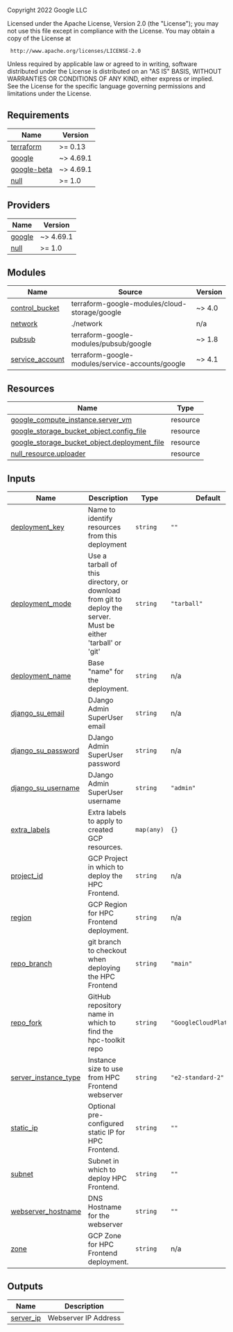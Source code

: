 <!-- BEGINNING OF PRE-COMMIT-TERRAFORM DOCS HOOK -->
Copyright 2022 Google LLC

Licensed under the Apache License, Version 2.0 (the "License");
you may not use this file except in compliance with the License.
You may obtain a copy of the License at

     http://www.apache.org/licenses/LICENSE-2.0

Unless required by applicable law or agreed to in writing, software
distributed under the License is distributed on an "AS IS" BASIS,
WITHOUT WARRANTIES OR CONDITIONS OF ANY KIND, either express or implied.
See the License for the specific language governing permissions and
limitations under the License.

## Requirements

| Name | Version |
|------|---------|
| <a name="requirement_terraform"></a> [terraform](#requirement\_terraform) | >= 0.13 |
| <a name="requirement_google"></a> [google](#requirement\_google) | ~> 4.69.1 |
| <a name="requirement_google-beta"></a> [google-beta](#requirement\_google-beta) | ~> 4.69.1 |
| <a name="requirement_null"></a> [null](#requirement\_null) | >= 1.0 |

## Providers

| Name | Version |
|------|---------|
| <a name="provider_google"></a> [google](#provider\_google) | ~> 4.69.1 |
| <a name="provider_null"></a> [null](#provider\_null) | >= 1.0 |

## Modules

| Name | Source | Version |
|------|--------|---------|
| <a name="module_control_bucket"></a> [control\_bucket](#module\_control\_bucket) | terraform-google-modules/cloud-storage/google | ~> 4.0 |
| <a name="module_network"></a> [network](#module\_network) | ./network | n/a |
| <a name="module_pubsub"></a> [pubsub](#module\_pubsub) | terraform-google-modules/pubsub/google | ~> 1.8 |
| <a name="module_service_account"></a> [service\_account](#module\_service\_account) | terraform-google-modules/service-accounts/google | ~> 4.1 |

## Resources

| Name | Type |
|------|------|
| [google_compute_instance.server_vm](https://registry.terraform.io/providers/hashicorp/google/latest/docs/resources/compute_instance) | resource |
| [google_storage_bucket_object.config_file](https://registry.terraform.io/providers/hashicorp/google/latest/docs/resources/storage_bucket_object) | resource |
| [google_storage_bucket_object.deployment_file](https://registry.terraform.io/providers/hashicorp/google/latest/docs/resources/storage_bucket_object) | resource |
| [null_resource.uploader](https://registry.terraform.io/providers/hashicorp/null/latest/docs/resources/resource) | resource |

## Inputs

| Name | Description | Type | Default | Required |
|------|-------------|------|---------|:--------:|
| <a name="input_deployment_key"></a> [deployment\_key](#input\_deployment\_key) | Name to identify resources from this deployment | `string` | `""` | no |
| <a name="input_deployment_mode"></a> [deployment\_mode](#input\_deployment\_mode) | Use a tarball of this directory, or download from git to deploy the server. Must be either 'tarball' or 'git' | `string` | `"tarball"` | no |
| <a name="input_deployment_name"></a> [deployment\_name](#input\_deployment\_name) | Base "name" for the deployment. | `string` | n/a | yes |
| <a name="input_django_su_email"></a> [django\_su\_email](#input\_django\_su\_email) | DJango Admin SuperUser email | `string` | n/a | yes |
| <a name="input_django_su_password"></a> [django\_su\_password](#input\_django\_su\_password) | DJango Admin SuperUser password | `string` | n/a | yes |
| <a name="input_django_su_username"></a> [django\_su\_username](#input\_django\_su\_username) | DJango Admin SuperUser username | `string` | `"admin"` | no |
| <a name="input_extra_labels"></a> [extra\_labels](#input\_extra\_labels) | Extra labels to apply to created GCP resources. | `map(any)` | `{}` | no |
| <a name="input_project_id"></a> [project\_id](#input\_project\_id) | GCP Project in which to deploy the HPC Frontend. | `string` | n/a | yes |
| <a name="input_region"></a> [region](#input\_region) | GCP Region for HPC Frontend deployment. | `string` | n/a | yes |
| <a name="input_repo_branch"></a> [repo\_branch](#input\_repo\_branch) | git branch to checkout when deploying the HPC Frontend | `string` | `"main"` | no |
| <a name="input_repo_fork"></a> [repo\_fork](#input\_repo\_fork) | GitHub repository name in which to find the hpc-toolkit repo | `string` | `"GoogleCloudPlatform"` | no |
| <a name="input_server_instance_type"></a> [server\_instance\_type](#input\_server\_instance\_type) | Instance size to use from HPC Frontend webserver | `string` | `"e2-standard-2"` | no |
| <a name="input_static_ip"></a> [static\_ip](#input\_static\_ip) | Optional pre-configured static IP for HPC Frontend. | `string` | `""` | no |
| <a name="input_subnet"></a> [subnet](#input\_subnet) | Subnet in which to deploy HPC Frontend. | `string` | `""` | no |
| <a name="input_webserver_hostname"></a> [webserver\_hostname](#input\_webserver\_hostname) | DNS Hostname for the webserver | `string` | `""` | no |
| <a name="input_zone"></a> [zone](#input\_zone) | GCP Zone for HPC Frontend deployment. | `string` | n/a | yes |

## Outputs

| Name | Description |
|------|-------------|
| <a name="output_server_ip"></a> [server\_ip](#output\_server\_ip) | Webserver IP Address |
<!-- END OF PRE-COMMIT-TERRAFORM DOCS HOOK -->
